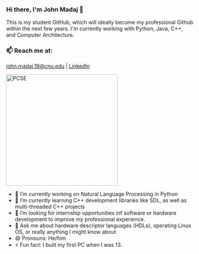 ### Hi there, I'm John Madaj 👋 

  This is my student GitHub, which will ideally become my professional Github within the next few years. I'm currently working with Python, Java, C++, and Computer Architecture. 
  
### 📫 Reach me at: 
 [john.madaj.19@cnu.edu](john.madaj.19@cnu.edu) | 
[LinkedIn](https://www.linkedin.com/in/john-madaj-b953a9171)


<img src="https://user-images.githubusercontent.com/83408469/148995207-8e25ad29-f758-478e-ab8b-9b1340908719.png" alt="PCSE" width="300"/>

- 🔭 I’m currently working on Natural Language Processing in Python
- 🌱 I’m currently learning C++ development libraries like SDL, as well as multi-threaded C++ projects
- 🤔 I’m looking for internship opportunities inf software or hardware development to improve my professional experience.
- 💬 Ask me about hardware descriptor languages (HDLs), operating Linux OS, or really anything I might know about
- 😄 Pronouns: He/him
- ⚡ Fun fact: I built my first PC when I was 13.


